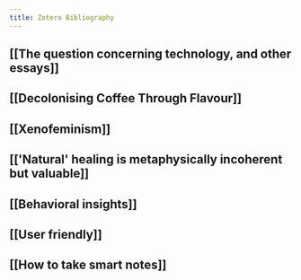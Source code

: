 ```yaml
---
title: Zotero Bibliography
---
```


## [[The question concerning technology, and other essays]]

## [[Decolonising Coffee Through Flavour]]

## [[Xenofeminism]]

## [['Natural' healing is metaphysically incoherent but valuable]]

## [[Behavioral insights]]

## [[User friendly]]

## [[How to take smart notes]]


